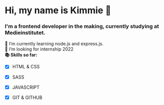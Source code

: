 # Hi, my name is Kimmie 👋

### I'm a frontend developer in the making, currently studying at Medieinstitutet.
 🌱 I’m currently learning node.js and express.js. <br>
 👯 I’m looking for internship 2022 <br>
 **📚 Skills so far:**
 - [x] HTML & CSS 
 - [x] SASS 
 - [x] JAVASCRIPT
 - [x] GIT & GITHUB
      
      
